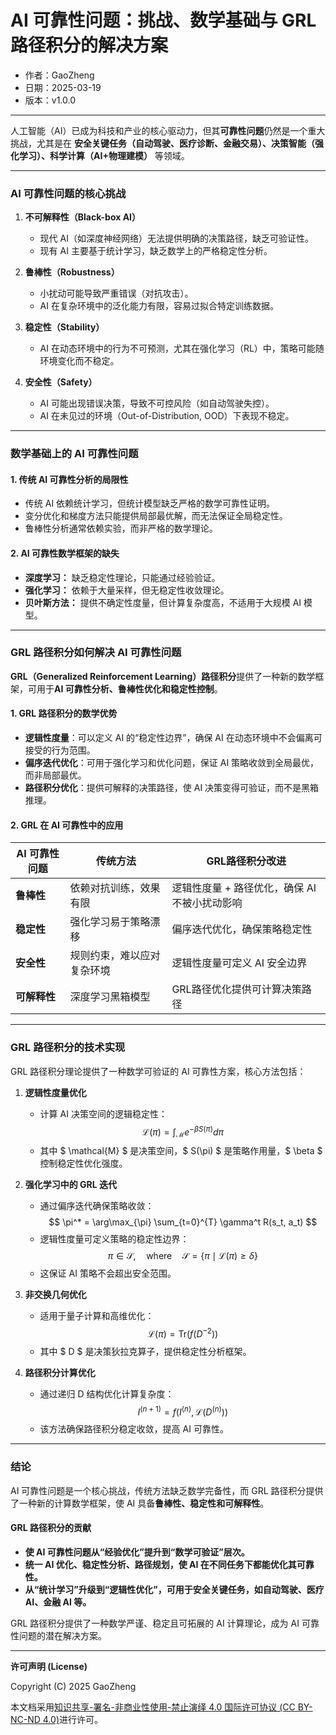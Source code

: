 # **AI 可靠性问题：挑战、数学基础与 GRL 路径积分的解决方案**

- 作者：GaoZheng
- 日期：2025-03-19
- 版本：v1.0.0

---

人工智能（AI）已成为科技和产业的核心驱动力，但其**可靠性问题**仍然是一个重大挑战，尤其是在 **安全关键任务（自动驾驶、医疗诊断、金融交易）、决策智能（强化学习）、科学计算（AI+物理建模）** 等领域。

---

### **AI 可靠性问题的核心挑战**
1. **不可解释性（Black-box AI）**  
   - 现代 AI（如深度神经网络）无法提供明确的决策路径，缺乏可验证性。  
   - 现有 AI 主要基于统计学习，缺乏数学上的严格稳定性分析。  
   
2. **鲁棒性（Robustness）**  
   - 小扰动可能导致严重错误（对抗攻击）。  
   - AI 在复杂环境中的泛化能力有限，容易过拟合特定训练数据。

3. **稳定性（Stability）**  
   - AI 在动态环境中的行为不可预测，尤其在强化学习（RL）中，策略可能随环境变化而不稳定。

4. **安全性（Safety）**  
   - AI 可能出现错误决策，导致不可控风险（如自动驾驶失控）。  
   - AI 在未见过的环境（Out-of-Distribution, OOD）下表现不稳定。  

---

### **数学基础上的 AI 可靠性问题**
#### **1. 传统 AI 可靠性分析的局限性**
- 传统 AI 依赖统计学习，但统计模型缺乏严格的数学可靠性证明。
- 变分优化和梯度方法只能提供局部最优解，而无法保证全局稳定性。
- 鲁棒性分析通常依赖实验，而非严格的数学理论。

#### **2. AI 可靠性数学框架的缺失**
- **深度学习：** 缺乏稳定性理论，只能通过经验验证。
- **强化学习：** 依赖于大量采样，但无稳定性收敛理论。
- **贝叶斯方法：** 提供不确定性度量，但计算复杂度高，不适用于大规模 AI 模型。

---

### **GRL 路径积分如何解决 AI 可靠性问题**
**GRL（Generalized Reinforcement Learning）路径积分**提供了一种新的数学框架，可用于**AI 可靠性分析、鲁棒性优化和稳定性控制**。

#### **1. GRL 路径积分的数学优势**
- **逻辑性度量**：可以定义 AI 的“稳定性边界”，确保 AI 在动态环境中不会偏离可接受的行为范围。
- **偏序迭代优化**：可用于强化学习和优化问题，保证 AI 策略收敛到全局最优，而非局部最优。
- **路径积分优化**：提供可解释的决策路径，使 AI 决策变得可验证，而不是黑箱推理。

#### **2. GRL 在 AI 可靠性中的应用**
| **AI 可靠性问题** | **传统方法** | **GRL路径积分改进** |
|------------------|------------|----------------|
| **鲁棒性** | 依赖对抗训练，效果有限 | 逻辑性度量 + 路径优化，确保 AI 不被小扰动影响 |
| **稳定性** | 强化学习易于策略漂移 | 偏序迭代优化，确保策略稳定性 |
| **安全性** | 规则约束，难以应对复杂环境 | 逻辑性度量可定义 AI 安全边界 |
| **可解释性** | 深度学习黑箱模型 | GRL路径优化提供可计算决策路径 |

---

### **GRL 路径积分的技术实现**
GRL 路径积分理论提供了一种数学可验证的 AI 可靠性方案，核心方法包括：

1. **逻辑性度量优化**  
   - 计算 AI 决策空间的逻辑稳定性：
     $$
     \mathcal{L}(\pi) = \int_{\mathcal{M}} e^{-\beta S(\pi)} d\pi
     $$
   - 其中 $ \mathcal{M} $ 是决策空间，$ S(\pi) $ 是策略作用量，$ \beta $ 控制稳定性优化强度。

2. **强化学习中的 GRL 迭代**  
   - 通过偏序迭代确保策略收敛：
     $$
     \pi^* = \arg\max_{\pi} \sum_{t=0}^{T} \gamma^t R(s_t, a_t)
     $$
   - 逻辑性度量可定义策略的稳定性边界：
     $$
     \pi \in \mathcal{S}, \quad \text{where} \quad \mathcal{S} = \{ \pi \mid \mathcal{L}(\pi) \geq \delta \}
     $$
   - 这保证 AI 策略不会超出安全范围。

3. **非交换几何优化**  
   - 适用于量子计算和高维优化：
     $$
     \mathcal{L}(\pi) = \text{Tr}(f(D^{-2}))
     $$
   - 其中 $ D $ 是决策狄拉克算子，提供稳定性分析框架。

4. **路径积分计算优化**  
   - 通过递归 D 结构优化计算复杂度：
     $$
     I^{(n+1)} = f(I^{(n)}, \mathcal{L}(D^{(n)}))
     $$
   - 该方法确保路径积分稳定收敛，提高 AI 可靠性。

---

### **结论**
AI 可靠性问题是一个核心挑战，传统方法缺乏数学完备性，而 GRL 路径积分提供了一种新的计算数学框架，使 AI 具备**鲁棒性、稳定性和可解释性**。  

#### **GRL 路径积分的贡献**
- **使 AI 可靠性问题从“经验优化”提升到“数学可验证”层次。**
- **统一 AI 优化、稳定性分析、路径规划，使 AI 在不同任务下都能优化其可靠性。**
- **从“统计学习”升级到“逻辑性优化”，可用于安全关键任务，如自动驾驶、医疗 AI、金融 AI 等。**

GRL 路径积分提供了一种数学严谨、稳定且可拓展的 AI 计算理论，成为 AI 可靠性问题的潜在解决方案。

---

**许可声明 (License)**

Copyright (C) 2025 GaoZheng 

本文档采用[知识共享-署名-非商业性使用-禁止演绎 4.0 国际许可协议 (CC BY-NC-ND 4.0)](https://creativecommons.org/licenses/by-nc-nd/4.0/deed.zh-Hans)进行许可。
